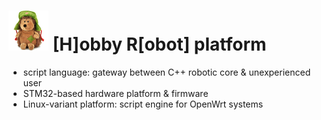 # ![logo](logo64x64.png) [H]obby R[obot] platform

* script language: gateway between C++ robotic core & unexperienced user
* STM32-based hardware platform & firmware
* Linux-variant platform: script engine for OpenWrt systems
